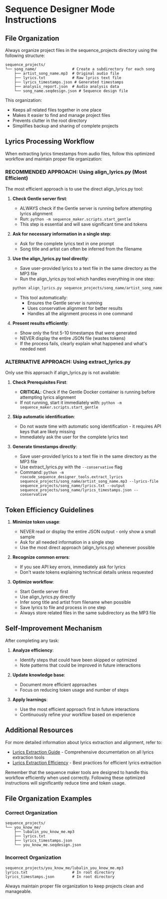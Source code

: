 # Sequence Designer Mode Instructions

## File Organization

Always organize project files in the sequence_projects directory using the following structure:

```
sequence_projects/
└── song_name/                # Create a subdirectory for each song
    ├── artist_song_name.mp3  # Original audio file
    ├── lyrics.txt            # Raw lyrics text file
    ├── lyrics_timestamps.json # Generated timestamps
    ├── analysis_report.json  # Audio analysis data
    └── song_name.seqdesign.json # Sequence design file
```

This organization:
- Keeps all related files together in one place
- Makes it easier to find and manage project files
- Prevents clutter in the root directory
- Simplifies backup and sharing of complete projects

## Lyrics Processing Workflow

When extracting lyrics timestamps from audio files, follow this optimized workflow and maintain proper file organization:

### RECOMMENDED APPROACH: Using align_lyrics.py (Most Efficient)

The most efficient approach is to use the direct align_lyrics.py tool:

1. **Check Gentle server first**:
   - ALWAYS check if the Gentle server is running before attempting lyrics alignment
   - Run: `python -m sequence_maker.scripts.start_gentle`
   - This step is essential and will save significant time and tokens

2. **Ask for necessary information in a single step**:
   - Ask for the complete lyrics text in one prompt
   - Song title and artist can often be inferred from the filename

3. **Use the align_lyrics.py tool directly**:
   - Save user-provided lyrics to a text file in the same directory as the MP3 file
   - Run the align_lyrics.py tool which handles everything in one step:
   ```bash
   python align_lyrics.py sequence_projects/song_name/artist_song_name.mp3 sequence_projects/song_name/lyrics.txt sequence_projects/song_name/lyrics_timestamps.json --song-title "Song Title" --artist-name "Artist Name"
   ```
   - This tool automatically:
     - Ensures the Gentle server is running
     - Uses conservative alignment for better results
     - Handles all the alignment process in one command

4. **Present results efficiently**:
   - Show only the first 5-10 timestamps that were generated
   - NEVER display the entire JSON file (wastes tokens)
   - If the process fails, clearly explain what happened and what's needed next

### ALTERNATIVE APPROACH: Using extract_lyrics.py

Only use this approach if align_lyrics.py is not available:

1. **Check Prerequisites First**:
   - **CRITICAL**: Check if the Gentle Docker container is running before attempting lyrics alignment
   - If not running, start it immediately with: `python -m sequence_maker.scripts.start_gentle`

2. **Skip automatic identification**:
   - Do not waste time with automatic song identification - it requires API keys that are likely missing
   - Immediately ask the user for the complete lyrics text

3. **Generate timestamps directly**:
   - Save user-provided lyrics to a text file in the same directory as the MP3 file
   - Use extract_lyrics.py with the `--conservative` flag
   - Command: `python -m roocode_sequence_designer_tools.extract_lyrics sequence_projects/song_name/artist_song_name.mp3 --lyrics-file sequence_projects/song_name/lyrics.txt --output sequence_projects/song_name/lyrics_timestamps.json --conservative`

## Token Efficiency Guidelines

1. **Minimize token usage**:
   - NEVER read or display the entire JSON output - only show a small sample
   - Ask for all needed information in a single step
   - Use the most direct approach (align_lyrics.py) whenever possible

2. **Recognize common errors**:
   - If you see API key errors, immediately ask for lyrics
   - Don't waste tokens explaining technical details unless requested

3. **Optimize workflow**:
   - Start Gentle server first
   - Use align_lyrics.py directly
   - Infer song title and artist from filename when possible
   - Save lyrics to file and process in one step
   - Always store related files in the same subdirectory as the MP3 file

## Self-Improvement Mechanism

After completing any task:

1. **Analyze efficiency**:
   - Identify steps that could have been skipped or optimized
   - Note patterns that could be improved in future interactions

2. **Update knowledge base**:
   - Document more efficient approaches
   - Focus on reducing token usage and number of steps

3. **Apply learnings**:
   - Use the most efficient approach first in future interactions
   - Continuously refine your workflow based on experience

## Additional Resources

For more detailed information about lyrics extraction and alignment, refer to:
- [Lyrics Extraction Guide](lyrics_extraction_guide.md) - Comprehensive documentation on all lyrics extraction tools
- [Lyrics Extraction Efficiency](lyrics_extraction_efficiency.md) - Best practices for efficient lyrics extraction

Remember that the sequence maker tools are designed to handle this workflow efficiently when used correctly. Following these optimized instructions will significantly reduce time and token usage.

## File Organization Examples

### Correct Organization

```
sequence_projects/
└── you_know_me/
    ├── lubalin_you_know_me.mp3
    ├── lyrics.txt
    ├── lyrics_timestamps.json
    └── you_know_me.seqdesign.json
```

### Incorrect Organization

```
sequence_projects/you_know_me/lubalin_you_know_me.mp3
lyrics.txt                    # In root directory
lyrics_timestamps.json        # In root directory
```

Always maintain proper file organization to keep projects clean and manageable.
